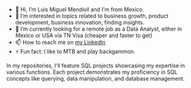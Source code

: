 - 👋 Hi, I’m Luis Miguel Mendivil and I'm from Mexico.
- 👀 I’m interested in topics related to business growth, product development, business innovation, finding insights. 
- 🌱 I’m currently looking for a remote job as a Data Analyst, either in Mexico or USA via TN Visa (cheaper and faster to get)
- 📫 How to reach me on [my LinkedIn](www.linkedin.com/in/luismiguelmendivil)
- ⚡ Fun fact: I like to MTB and play backgammon.

In my repositories, I'll feature SQL projects showcasing my expertise in various functions. 
Each project demonstrates my proficiency in SQL concepts like querying, data manipulation, and database management.
